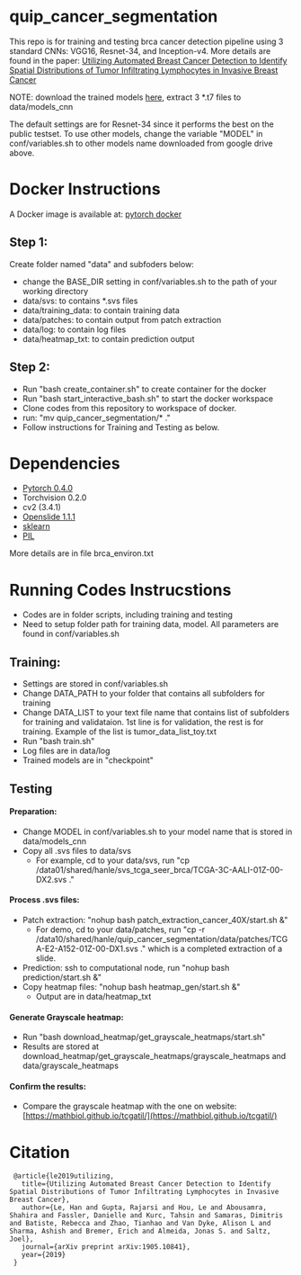 # quip_cancer_segmentation

This repo is for training and testing brca cancer detection pipeline using 3 standard CNNs: VGG16, Resnet-34, and Inception-v4. 
More details are found in the paper: [Utilizing Automated Breast Cancer Detection to Identify Spatial Distributions of Tumor Infiltrating Lymphocytes in Invasive Breast Cancer](https://arxiv.org/abs/1905.10841)

NOTE: download the trained models [here](https://drive.google.com/open?id=1km7gVpBpLbBovExTgt3CE8JRwpTEl57F), extract 3 *.t7  files to data/models_cnn

The default settings are for Resnet-34 since it performs the best on the public testset. To use other models, change the variable "MODEL" in conf/variables.sh to other models name downloaded from google drive above.

# Docker Instructions 

A Docker image is available at: [pytorch docker](https://cloud.docker.com/repository/docker/hanle/brca-pipeline-image)
## Step 1:
Create folder named "data" and subfoders below:

- change the BASE_DIR setting in conf/variables.sh to the path of your working directory
- data/svs: to contains *.svs files
- data/training_data: to contain training data
- data/patches: to contain output from patch extraction
- data/log: to contain log files
- data/heatmap_txt: to contain prediction output

## Step 2:
- Run "bash create_container.sh" to create container for the docker
- Run "bash start_interactive_bash.sh" to start the docker workspace
- Clone codes from this repository to workspace of docker.
- run: "mv quip_cancer_segmentation/* ."
- Follow instructions for Training and Testing as below.

# Dependencies

 - [Pytorch 0.4.0](http://pytorch.org/)
 - Torchvision 0.2.0
 - cv2 (3.4.1)
 - [Openslide 1.1.1](https://openslide.org/api/python/)
 - [sklearn](https://scikit-learn.org/stable/)
 - [PIL](https://pillow.readthedocs.io/en/3.1.x/reference/Image.html)
 
 More details are in file brca_environ.txt

# Running Codes Instrucstions
- Codes are in folder scripts, including training and testing
- Need to setup folder path for training data, model. All parameters are found in conf/variables.sh
## Training:
- Settings are stored in conf/variables.sh
- Change DATA_PATH to your folder that contains all subfolders for training
- Change DATA_LIST to your text file name that contains list of subfolders for training and validataion. 1st line is for validation, the rest is for training. Example of the list is tumor_data_list_toy.txt 
- Run "bash train.sh"
- Log files are in data/log
- Trained models are in "checkpoint"

## Testing
#### Preparation:
- Change MODEL in conf/variables.sh to your model name that is stored in data/models_cnn
- Copy all .svs files to data/svs
  + For example, cd to your data/svs, run "cp /data01/shared/hanle/svs_tcga_seer_brca/TCGA-3C-AALI-01Z-00-DX2.svs ."
#### Process .svs files:
- Patch extraction: "nohup bash patch_extraction_cancer_40X/start.sh &"
  + For demo, cd to your data/patches, run "cp -r /data10/shared/hanle/quip_cancer_segmentation/data/patches/TCGA-E2-A152-01Z-00-DX1.svs ." which is a completed extraction of a slide.
- Prediction: ssh to computational node, run "nohup bash prediction/start.sh &"
- Copy heatmap files: "nohup bash heatmap_gen/start.sh &"
  + Output are in data/heatmap_txt
#### Generate Grayscale heatmap: 
  + Run "bash download_heatmap/get_grayscale_heatmaps/start.sh"
  + Results are stored at download_heatmap/get_grayscale_heatmaps/grayscale_heatmaps and data/grayscale_heatmaps
#### Confirm the results:
  + Compare the grayscale heatmap with the one on website: [https://mathbiol.github.io/tcgatil/](https://mathbiol.github.io/tcgatil/)


# Citation
     @article{le2019utilizing,
       title={Utilizing Automated Breast Cancer Detection to Identify Spatial Distributions of Tumor Infiltrating Lymphocytes in Invasive Breast Cancer},
       author={Le, Han and Gupta, Rajarsi and Hou, Le and Abousamra, Shahira and Fassler, Danielle and Kurc, Tahsin and Samaras, Dimitris and Batiste, Rebecca and Zhao, Tianhao and Van Dyke, Alison L and Sharma, Ashish and Bremer, Erich and Almeida, Jonas S. and Saltz, Joel},
       journal={arXiv preprint arXiv:1905.10841},
       year={2019}
     }
